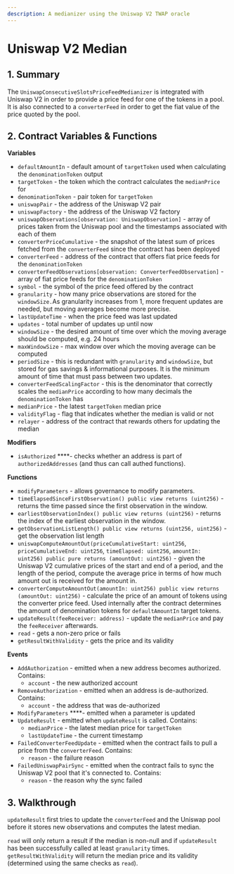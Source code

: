 ```yaml
---
description: A medianizer using the Uniswap V2 TWAP oracle
---
```


# Uniswap V2 Median

## 1. Summary <a id="1-introduction"></a>

The `UniswapConsecutiveSlotsPriceFeedMedianizer` is integrated with Uniswap V2 in order to provide a price feed for one of the tokens in a pool. It is also connected to a `converterFeed` in order to get the fiat value of the price quoted by the pool.

## 2. Contract Variables & Functions <a id="2-contract-details"></a>

**Variables**

* `defaultAmountIn` - default amount of `targetToken` used when calculating the `denominationToken` output
* `targetToken` - the token which the contract calculates the `medianPrice` for
* `denominationToken` - pair token for `targetToken`
* `uniswapPair` - the address of the Uniswap V2 pair
* `uniswapFactory` - the address of the Uniswap V2 factory
* `uniswapObservations[observation: UniswapObservation]` - array of prices taken from the Uniswap pool and the timestamps associated with each of them
* `converterPriceCumulative` - the snapshot of the latest sum of prices fetched from the `converterFeed` since the contract has been deployed
* `converterFeed` - address of the contract that offers fiat price feeds for the `denominationToken`
* `converterFeedObservations[observation: ConverterFeedObservation]` - array of fiat price feeds for the `denominationToken`
* `symbol` - the symbol of the price feed offered by the contract
* `granularity` - how many price observations are stored for the `windowSize.`As granularity increases from 1, more frequent updates are needed, but moving averages become more precise.
* `lastUpdateTime` - when the price feed was last updated
* `updates` - total number of updates up until now
* `windowSize` - the desired amount of time over which the moving average should be computed, e.g. 24 hours
* `maxWindowSize` - max window over which the moving average can be computed
* `periodSize` - this is redundant with `granularity` and `windowSize`, but stored for gas savings & informational purposes. It is the minimum amount of time that must pass between two updates.
* `converterFeedScalingFactor` - this is the denominator that correctly scales the `medianPrice` according to how many decimals the `denominationToken` has
* `medianPrice` - the latest `targetToken` median price
* `validityFlag` - flag that indicates whether the median is valid or not
* `relayer` - address of the contract that rewards others for updating the median

**Modifiers**

* `isAuthorized` ****- checks whether an address is part of `authorizedAddresses` \(and thus can call authed functions\).

**Functions**

* `modifyParameters` - allows governance to modify parameters.
* `timeElapsedSinceFirstObservation() public view returns (uint256)` - returns the time passed since the first observation in the window.
* `earliestObservationIndex() public view returns (uint256)` - returns the index of the earliest observation in the window.
* `getObservationListLength() public view returns (uint256, uint256)` - get the observation list length
* `uniswapComputeAmountOut(priceCumulativeStart: uint256`, `priceCumulativeEnd: uint256`, `timeElapsed: uint256`, `amountIn: uint256) public pure returns (amountOut: uint256)` - given the Uniswap V2 cumulative prices of the start and end of a period, and the length of the period, compute the average price in terms of how much amount out is received for the amount in.
* `converterComputeAmountOut(amountIn: uint256) public view returns (amountOut: uint256)` - calculate the price of an amount of tokens using the converter price feed. Used internally after the contract determines the amount of denomination tokens for `defaultAmountIn` target tokens.
* `updateResult(feeReceiver: address)` - update the `medianPrice` and pay the `feeReceiver` afterwards.
* `read` - gets a non-zero price or fails
* `getResultWithValidity` - gets the price and its validity

**Events**

* `AddAuthorization` - emitted when a new address becomes authorized. Contains:
  * `account` - the new authorized account
* `RemoveAuthorization` - emitted when an address is de-authorized. Contains:
  * `account` - the address that was de-authorized
* `ModifyParameters` ****- emitted when a parameter is updated
* `UpdateResult` - emitted when `updateResult` is called. Contains:
  * `medianPrice` - the latest median price for `targetToken`
  * `lastUpdateTime` - the current timestamp
* `FailedConverterFeedUpdate` - emitted when the contract fails to pull a price from the `converterFeed`. Contains:
  * `reason` - the failure reason
* `FailedUniswapPairSync` - emitted when the contract fails to sync the Uniswap V2 pool that it's connected to. Contains:
  * `reason` - the reason why the sync failed

## 3. Walkthrough

`updateResult` first tries to update the `converterFeed` and the Uniswap pool before it stores new observations and computes the latest median.

`read` will only return a result if the median is non-null and if `updateResult` has been successfully called at least `granularity` times. `getResultWithValidity` will return the median price and its validity \(determined using the same checks as `read`\).

